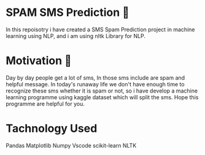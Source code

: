 # SPAM SMS Prediction 📓


In this repoisotry i have created a SMS Spam Prediction project in machine learning using NLP, and i am using nltk Library for NLP.

# Motivation 🧐

Day by day people get a lot of sms, In those sms include are spam and helpful message. In today's runaway life we don't have enough time to recognize these sms whether it is spam or not, so i have develop a machine learning programme using kaggle dataset which will split the sms. Hope this programme are helpful for you.

# Tachnology Used

Pandas
Matplotlib
Numpy
Vscode
scikit-learn
NLTK
